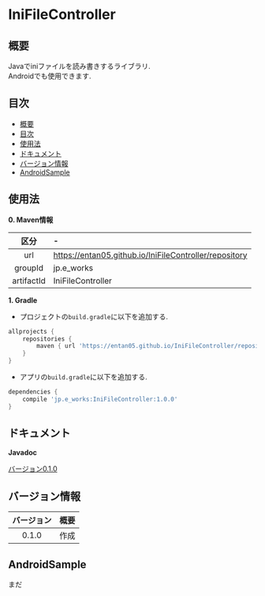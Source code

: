 IniFileController
====

## 概要
Javaでiniファイルを読み書きするライブラリ.<br>
Androidでも使用できます.

## 目次
* [概要](#概要)
* [目次](#目次)
* [使用法](#使用法)
* [ドキュメント](#ドキュメント)
* [バージョン情報](#バージョン情報)
* [AndroidSample](#androidsample)

## 使用法
**0. Maven情報**

|区分|-|
|:--:|:--|
|url|https://entan05.github.io/IniFileController/repository|
|groupId|jp.e_works|
|artifactId|IniFileController|

**1. Gradle**

* プロジェクトの`build.gradle`に以下を追加する.

```gradle
allprojects {
    repositories {
        maven { url 'https://entan05.github.io/IniFileController/repository'}
    }
}
```

* アプリの`build.gradle`に以下を追加する.

```gradle
dependencies {
    compile 'jp.e_works:IniFileController:1.0.0'
}
```

## ドキュメント

**Javadoc**

[バージョン0.1.0](https://entan05.github.io/IniFileController/Javadoc/0.1.0/index.html)

## バージョン情報

|バージョン|概要|
|:--:|:--:|
|0.1.0|作成|

## AndroidSample

まだ
